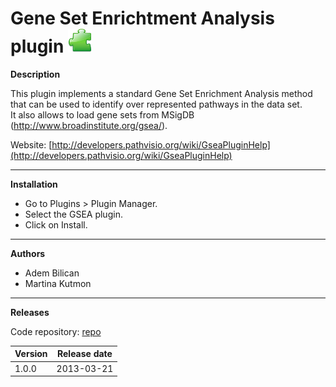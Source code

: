 # Gene Set Enrichtment Analysis plugin ![](/images/plugin.png)

**Description**

This plugin implements a standard Gene Set Enrichment Analysis method that can be used to identify over represented pathways in the data set.<br>It also allows to load gene sets from MSigDB (http://www.broadinstitute.org/gsea/).

Website: [http://developers.pathvisio.org/wiki/GseaPluginHelp](http://developers.pathvisio.org/wiki/GseaPluginHelp)

----

**Installation** 
* Go to Plugins > Plugin Manager. 
* Select the GSEA plugin.
* Click on Install.

----

**Authors**
* Adem Bilican
* Martina Kutmon

---- 

**Releases**

Code repository: [repo](link)

| Version | Release date |
| ------- |:------------:| 
| 1.0.0 | 2013-03-21 | 


